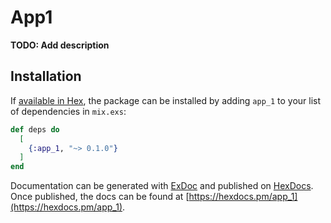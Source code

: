 # App1

**TODO: Add description**

## Installation

If [available in Hex](https://hex.pm/docs/publish), the package can be installed
by adding `app_1` to your list of dependencies in `mix.exs`:

```elixir
def deps do
  [
    {:app_1, "~> 0.1.0"}
  ]
end
```

Documentation can be generated with [ExDoc](https://github.com/elixir-lang/ex_doc)
and published on [HexDocs](https://hexdocs.pm). Once published, the docs can
be found at [https://hexdocs.pm/app_1](https://hexdocs.pm/app_1).

